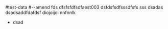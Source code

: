 #test-data
#--amend
fds
dfsfsfdfsdfaest003
dsfdsfsdfsssdfsfs
sss
dsadas
dsadsaddfdafdsf
diojoijoi
nnfnnlk
- dsad
